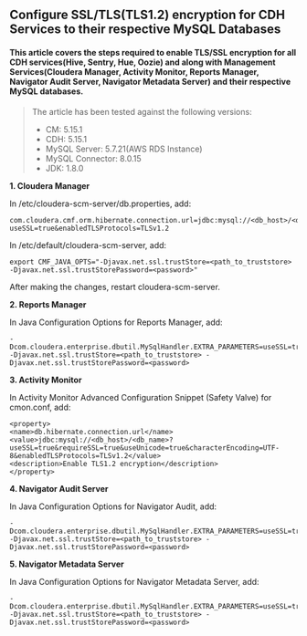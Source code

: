 ## Configure SSL/TLS(TLS1.2) encryption for CDH Services to their respective MySQL Databases

#### This article covers the steps required to enable TLS/SSL encryption for all CDH services(Hive, Sentry, Hue, Oozie) and along with Management Services(Cloudera Manager, Activity Monitor, Reports Manager, Navigator Audit Server, Navigator Metadata Server) and their respective MySQL databases. 


> The article has been tested against the following versions:
> * CM: 5.15.1
> * CDH: 5.15.1
> * MySQL Server: 5.7.21(AWS RDS Instance)
> * MySQL Connector: 8.0.15
> * JDK: 1.8.0

**1. Cloudera Manager**

In /etc/cloudera-scm-server/db.properties, add:
```
com.cloudera.cmf.orm.hibernate.connection.url=jdbc:mysql://<db_host>/<db_name>?useSSL=true&enabledTLSProtocols=TLSv1.2
```
In /etc/default/cloudera-scm-server, add: 
```
export CMF_JAVA_OPTS="-Djavax.net.ssl.trustStore=<path_to_truststore> -Djavax.net.ssl.trustStorePassword=<password>"
```
After making the changes, restart cloudera-scm-server.

**2. Reports Manager**

In Java Configuration Options for Reports Manager, add:
```
-Dcom.cloudera.enterprise.dbutil.MySqlHandler.EXTRA_PARAMETERS=useSSL=true&requireSSL&enabledTLSProtocols=TLSv1.2
-Djavax.net.ssl.trustStore=<path_to_truststore> -Djavax.net.ssl.trustStorePassword=<password>
```

**3. Activity Monitor**

In Activity Monitor Advanced Configuration Snippet (Safety Valve) for cmon.conf, add: 
```
<property> 
<name>db.hibernate.connection.url</name> 
<value>jdbc:mysql://<db_host>/<db_name>?useSSL=true&requireSSL=true&useUnicode=true&characterEncoding=UTF-8&enabledTLSProtocols=TLSv1.2</value>
<description>Enable TLS1.2 encryption</description>
</property>
```

**4. Navigator Audit Server**

In Java Configuration Options for Navigator Audit, add:
```
-Dcom.cloudera.enterprise.dbutil.MySqlHandler.EXTRA_PARAMETERS=useSSL=true&requireSSL&enabledTLSProtocols=TLSv1.2
-Djavax.net.ssl.trustStore=<path_to_truststore> -Djavax.net.ssl.trustStorePassword=<password>
```

**5. Navigator Metadata Server**

In Java Configuration Options for Navigator Metadata Server, add:
```
-Dcom.cloudera.enterprise.dbutil.MySqlHandler.EXTRA_PARAMETERS=useSSL=true&requireSSL&enabledTLSProtocols=TLSv1.2
-Djavax.net.ssl.trustStore=<path_to_truststore> -Djavax.net.ssl.trustStorePassword=<password>
```


